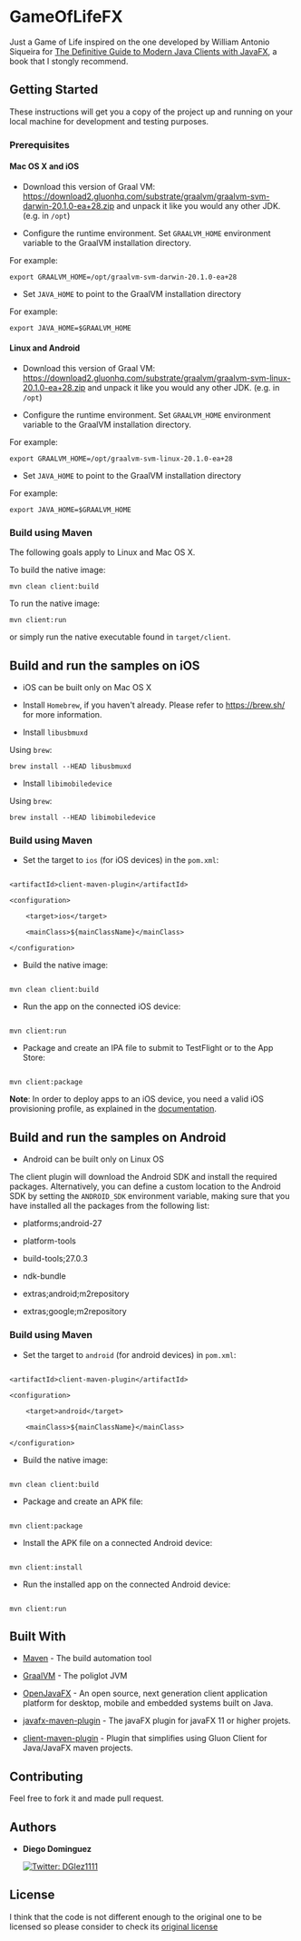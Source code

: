 # GameOfLifeFX

Just a Game of Life inspired on the one developed by William Antonio Siqueira for [The Definitive Guide to Modern Java Clients with JavaFX](https://www.apress.com/gp/book/9781484249253?utm_campaign=3_pier05_buy_print&utm_content=en_08082017&utm_medium=referral&utm_source=google_books#otherversion=9781484249260), a book that I stongly recommend.


## Getting Started

These instructions will get you a copy of the project up and running on your local machine for development and testing purposes.

### Prerequisites


#### Mac OS X and iOS



* Download this version of Graal VM: https://download2.gluonhq.com/substrate/graalvm/graalvm-svm-darwin-20.1.0-ea+28.zip and unpack it like you would any other JDK. (e.g. in `/opt`)



* Configure the runtime environment. Set `GRAALVM_HOME` environment variable to the GraalVM installation directory.



For example:



    export GRAALVM_HOME=/opt/graalvm-svm-darwin-20.1.0-ea+28



* Set `JAVA_HOME` to point to the GraalVM installation directory



For example:



    export JAVA_HOME=$GRAALVM_HOME



#### Linux and Android



* Download this version of Graal VM: https://download2.gluonhq.com/substrate/graalvm/graalvm-svm-linux-20.1.0-ea+28.zip and unpack it like you would any other JDK. (e.g. in `/opt`)



* Configure the runtime environment. Set `GRAALVM_HOME` environment variable to the GraalVM installation directory.



For example:



    export GRAALVM_HOME=/opt/graalvm-svm-linux-20.1.0-ea+28



* Set `JAVA_HOME` to point to the GraalVM installation directory



For example:



    export JAVA_HOME=$GRAALVM_HOME



### Build using Maven



The following goals apply to Linux and Mac OS X.



To build the native image:



    mvn clean client:build



To run the native image:



    mvn client:run



or simply run the native executable found in `target/client`.



## Build and run the samples on iOS





* iOS can be built only on Mac OS X



* Install `Homebrew`, if you haven't already. Please refer to https://brew.sh/ for more information.



* Install `libusbmuxd`



Using `brew`:



    brew install --HEAD libusbmuxd



* Install `libimobiledevice`



Using `brew`:



    brew install --HEAD libimobiledevice



### Build using Maven





* Set the target to `ios` (for iOS devices) in the `pom.xml`:



```

<artifactId>client-maven-plugin</artifactId>

<configuration>

    <target>ios</target>

    <mainClass>${mainClassName}</mainClass>

</configuration>

```



* Build the native image:



```

mvn clean client:build

```



* Run the app on the connected iOS device:



```

mvn client:run

```



* Package and create an IPA file to submit to TestFlight or to the App Store:



```

mvn client:package

```



**Note**: In order to deploy apps to an iOS device, you need a valid iOS provisioning profile, as explained in the [documentation](https://docs.gluonhq.com/client/#_ios_deployment).



## Build and run the samples on Android



* Android can be built only on Linux OS



The client plugin will download the Android SDK and install the required packages. Alternatively, you can define a custom location to the Android SDK by setting the `ANDROID_SDK` environment variable, making sure that you have installed all the packages from the following list:



* platforms;android-27

* platform-tools

* build-tools;27.0.3

* ndk-bundle

* extras;android;m2repository

* extras;google;m2repository



### Build using Maven


* Set the target to `android` (for android devices) in `pom.xml`:


```

<artifactId>client-maven-plugin</artifactId>

<configuration>

    <target>android</target>

    <mainClass>${mainClassName}</mainClass>

</configuration>

```

* Build the native image:

```

mvn clean client:build

```

* Package and create an APK file:

```

mvn client:package

```

* Install the APK file on a connected Android device:

```

mvn client:install

```

* Run the installed app on the connected Android device:


```

mvn client:run

```

## Built With

* [Maven](https://maven.apache.org/) - The build automation tool

* [GraalVM](https://www.graalvm.org/) - The poliglot JVM

* [OpenJavaFX](https://openjfx.io/) - An open source, next generation client application platform for desktop, mobile and embedded systems built on Java.

* [javafx-maven-plugin](https://github.com/openjfx/javafx-maven-plugin) - The javaFX plugin for javaFX 11 or higher projets.

* [client-maven-plugin](https://github.com/gluonhq/client-maven-plugin) - Plugin that simplifies using Gluon Client for Java/JavaFX maven projects.


## Contributing

Feel free to fork it and made pull request.


## Authors

* **Diego Dominguez**   <a href="https://twitter.com/DGlez1111" target="_blank">

    <img alt="Twitter: DGlez1111" src="https://img.shields.io/twitter/follow/DGlez1111.svg?style=social" />

  </a>

## License

I think that the code is not different enough to the original one to be licensed so please consider to check its [original license](https://github.com/Apress/definitive-guide-modern-java-clients-javafx/blob/master/LICENSE.txt)
